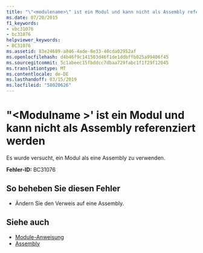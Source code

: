 ```yaml
---
title: "\"<modulename>\" ist ein Modul und kann nicht als Assembly referenziert werden"
ms.date: 07/20/2015
f1_keywords:
- vbc31076
- bc31076
helpviewer_keywords:
- BC31076
ms.assetid: 83e24689-a846-4ade-8e33-40cda02952af
ms.openlocfilehash: d4b46f9c141503d46f1de1ddbffb025a99406f45
ms.sourcegitcommit: 5c1abeec15fbddcc7dbaa729fabc1f1f29f12045
ms.translationtype: MT
ms.contentlocale: de-DE
ms.lasthandoff: 03/15/2019
ms.locfileid: "58020626"
---
```

# <a name="modulename-is-a-module-and-cannot-be-referenced-as-an-assembly"></a>"\<Modulname >' ist ein Modul und kann nicht als Assembly referenziert werden
Es wurde versucht, ein Modul als eine Assembly zu verwenden.  
  
 **Fehler-ID:** BC31076  
  
## <a name="to-correct-this-error"></a>So beheben Sie diesen Fehler  
  
-   Ändern Sie den Verweis auf eine Assembly.  
  
## <a name="see-also"></a>Siehe auch

- [Module-Anweisung](../../visual-basic/language-reference/statements/module-statement.md)
- [Assembly](../../visual-basic/language-reference/modifiers/assembly.md)
